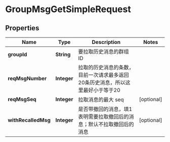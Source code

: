 

# GroupMsgGetSimpleRequest


## Properties

| Name | Type | Description | Notes |
|------------ | ------------- | ------------- | -------------|
|**groupId** | **String** | 要拉取历史消息的群组 ID |  |
|**reqMsgNumber** | **Integer** | 拉取的历史消息的条数，目前一次请求最多返回20条历史消息，所以这里最好小于等于20 |  |
|**reqMsgSeq** | **Integer** | 拉取消息的最大 seq |  [optional] |
|**withRecalledMsg** | **Integer** | 是否带撤回的消息，填1表明需要拉取撤回后的消息；默认不拉取撤回后的消息 |  [optional] |



